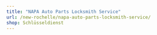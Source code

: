 ```yaml
---
title: "NAPA Auto Parts Locksmith Service"
url: /new-rochelle/napa-auto-parts-locksmith-service/
shop: Schlüsseldienst
---
```

